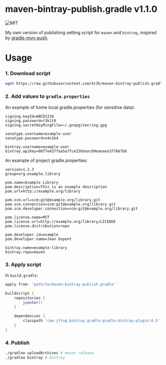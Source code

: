 # maven-bintray-publish.gradle v1.1.0

![MIT](http://img.shields.io/badge/license-MIT-red.svg?style=flat-square)

My own version of publishing setting script for `maven` and `bintray`, inspired by [gradle-mvn-push](https://github.com/chrisbanes/gradle-mvn-push).

# Usage

### 1. Download script

```sh
wget https://raw.githubusercontent.com/kt3k/maven-bintray-publish.gradle/v1.1.0/maven-bintray-publish.gradle
```

### 2. Add values to `gradle.properties`

An example of home local gradle.properties (for sensitive data):

```properties
signing.keyId=ABCD1234
signing.password=t3k1t0
signing.secretKeyRingFile=~/.gnupg/secring.gpg

sonatype.username=example-user
sonatype.password=n4n1k4

bintray.username=example-user
bintray.apiKey=86f7e437faa5a7fce15Oooocb9eaeaea377667b8
```

An example of project gradle.properties:
```properties
version=1.2.3
group=org.example.library

pom.name=Example Library
pom.description=This is an example description
pom.url=http://example.org/library

pom.scm.url=scm:git@example.org/library.git
pom.scm.connection=scm:git@example.org/library.git
pom.scm.developer.connection=scm:git@example.org/library.git

pom.license.name=MIT
pom.license.url=http://example.org/library/LICENSE
pom.license.distribution=repo

pom.developer.id=example
pom.developer.name=Jean Dupont

bintray.name=example-library
bintray.repo=maven
```

### 3. Apply script

In `build.gradle`:

```groovy
apply from: 'path/to/maven-bintray-publish.gradle'

buildscript {
    repositories {
        jcenter()
    }

    dependencies {
        classpath 'com.jfrog.bintray.gradle:gradle-bintray-plugin:0.5'
    }
}
```

### 4. Publish

```sh
./gradlew uploadArchives # maven release
./gradlew bintray # bintray
```
